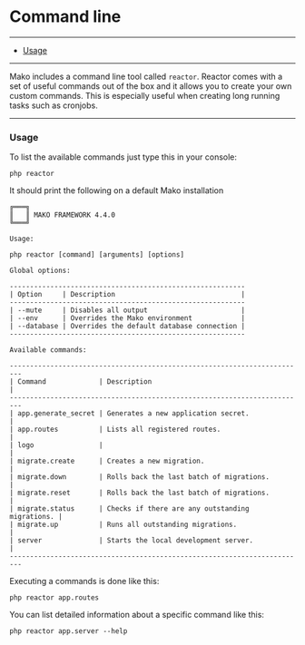 # Command line

--------------------------------------------------------

* [Usage](#usage)

--------------------------------------------------------

Mako includes a command line tool called ```reactor```. Reactor comes with a set of useful commands out of the box and it allows you to create your own custom commands. This is especially useful when creating long running tasks such as cronjobs.

--------------------------------------------------------

<a id="usage"></a>

### Usage

To list the available commands just type this in your console:

	php reactor

It should print the following on a default Mako installation

	╔═══╗
	║   ║ MAKO FRAMEWORK 4.4.0
	╚═══╝

	Usage:

	php reactor [command] [arguments] [options]

	Global options:

	----------------------------------------------------------
	| Option     | Description                               |
	----------------------------------------------------------
	| --mute     | Disables all output                       |
	| --env      | Overrides the Mako environment            |
	| --database | Overrides the default database connection |
	----------------------------------------------------------

	Available commands:

	-------------------------------------------------------------------------
	| Command             | Description                                     |
	-------------------------------------------------------------------------
	| app.generate_secret | Generates a new application secret.             |
	| app.routes          | Lists all registered routes.                    |
	| logo                |                                                 |
	| migrate.create      | Creates a new migration.                        |
	| migrate.down        | Rolls back the last batch of migrations.        |
	| migrate.reset       | Rolls back the last batch of migrations.        |
	| migrate.status      | Checks if there are any outstanding migrations. |
	| migrate.up          | Runs all outstanding migrations.                |
	| server              | Starts the local development server.            |
	-------------------------------------------------------------------------

Executing a commands is done like this:

	php reactor app.routes

You can list detailed information about a specific command like this:

	php reactor app.server --help